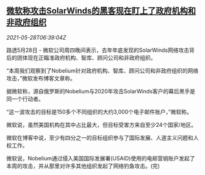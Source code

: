 <!--1622185262000-->
[微软称攻击SolarWinds的黑客现在盯上了政府机构和非政府组织](https://cn.reuters.com/article/msft-solarwinds-hacking-0528-idCNKCS2D90HX)
------

<div><i>2021-05-28T06:39:04Z</i></div><p>路透5月28日 - 微软公司周四晚间表示，去年年底发现的SolarWinds网络攻击背后的团体现在正瞄准政府机构、智库、顾问公司和非政府组织。</p><p>“本周我们观察到了Nobelium针对政府机构、智库、顾问公司和非政府组织的网络攻击，”微软发布博客文章称。</p><p>据微软称，源自俄罗斯的Nobelium与2020年攻击SolarWinds客户的幕后黑手是同一个行动者。</p><p>“这一波攻击的目标是150多个不同组织的大约3,000个电子邮件账户，”微软称。</p><p>微软说，虽然美国机构在其中占比最大，但目标受害方来自至少24个国家/地区。</p><p>微软在博客中说，至少有四分之一的目标组织参与了国际发展、人道主义问题和人权工作。</p><p>微软说，Nobelium通过侵入美国国际发展署(USAID)使用的电邮营销账户发起了本周的攻击，并从那里对许多其他组织发起了网络钓鱼攻击。(完)</p>
